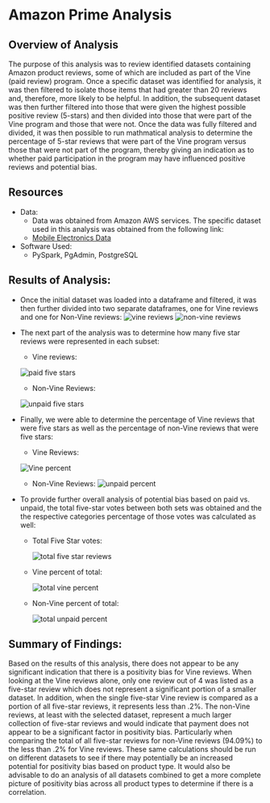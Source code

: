 # Amazon Prime Analysis
##  Overview of Analysis
The purpose of this analysis was to review identified datasets containing Amazon product reviews, some of which are included as part of the Vine (paid review) program.  Once a specific dataset was identified for analysis, it was then filtered to isolate those items that had greater than 20 reviews and, therefore, more likely to be helpful.  In addition, the subsequent dataset was then further filtered into those that were given the highest possible positive review (5-stars) and then divided into those that were part of the Vine program and those that were not.  Once the data was fully filtered and divided, it was then possible to run mathmatical analysis to determine the percentage of 5-star reviews that were part of the Vine program versus those that were not part of the program, thereby giving an indication as to whether paid participation in the program may have influenced positive reviews and potential bias.

##  Resources
* Data:
  * Data was obtained from Amazon AWS services.  The specific dataset used in this analysis was obtained from the following link:
  *  [Mobile Electronics Data](https://s3.amazonaws.com/amazon-reviews-pds/tsv/amazon_reviews_us_Mobile_Electronics_v1_00.tsv.gz)
* Software Used:
  *  PySpark, PgAdmin, PostgreSQL

##  Results of Analysis:
*  Once the initial dataset was loaded into a dataframe and filtered, it was then further divided into two separate dataframes, one for Vine reviews and one for Non-Vine reviews:
![vine reviews](https://user-images.githubusercontent.com/85641017/137141949-cab5e18f-5648-4cbb-84e5-0475e563d2c3.png)
![non-vine reviews](https://user-images.githubusercontent.com/85641017/137141973-9c3e2b9a-da1e-48df-a520-46b335caf196.png)

*  The next part of the analysis was to determine how many five star reviews were represented in each subset:

   *  Vine reviews:

    ![paid five stars](https://user-images.githubusercontent.com/85641017/137143080-40f06202-7931-4d03-8c13-838915a84b3f.png)

   * Non-Vine Reviews:
 
   ![unpaid five stars](https://user-images.githubusercontent.com/85641017/137143262-31d79bfc-2bb8-43f9-bb48-e192ecb0c487.png)

*  Finally, we were able to determine the percentage of Vine reviews that were five stars as well as the percentage of non-Vine reviews that were five stars:
 
    *  Vine Reviews:
      
      ![Vine percent](https://user-images.githubusercontent.com/85641017/137148408-eec2154d-1534-48ff-8a59-a14c54cab03b.png)

   *  Non-Vine Reviews:
      ![unpaid percent](https://user-images.githubusercontent.com/85641017/137148485-e1e51bec-04b2-4397-91d8-5e563140714e.png)

* To provide further overall analysis of potential bias based on paid vs. unpaid, the total five-star votes between both sets was obtained and the the respective categories percentage of those votes was calculated as well:

   *  Total Five Star votes:
      
      ![total five star reviews](https://user-images.githubusercontent.com/85641017/137148854-1f2e53c7-88c5-43e7-959b-43d7e23992b4.png)
   
   *  Vine percent of total:
   
      ![total vine percent](https://user-images.githubusercontent.com/85641017/137148981-b6ce30e6-58a6-4b09-b796-2bda38bc1199.png)
   
   *  Non-Vine percent of total:
   
      ![total unpaid percent](https://user-images.githubusercontent.com/85641017/137149042-5fe58020-3869-4ebd-bcb8-719235c39e2e.png)
 
##  Summary of Findings:
Based on the results of this analysis, there does not appear to be any significant indication that there is a positivity bias for Vine reviews.  When looking at the Vine reviews alone, only one review out of 4 was listed as a five-star review which does not represent a significant portion of a smaller dataset.  In addition, when the single five-star Vine review is compared as a portion of all five-star reviews, it represents less than .2%.  The non-Vine reviews, at least with the selected dataset, represent a much larger collection of five-star reviews and would indicate that payment does not appear to be a significant factor in positivity bias.  Particularly when comparing the total of all five-star reviews for non-Vine reviews (94.09%) to the less than .2% for Vine reviews.  These same calculations should be run on different datasets to see if there may potentially be an increased potential for positivity bias based on product type. It would also be advisable to do an analysis of all datasets combined to get a more complete picture of positivity bias across all product types to determine if there is a correlation.  
